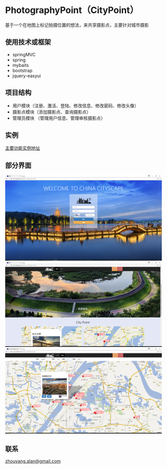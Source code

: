 # PhotographyPoint（CityPoint）

基于一个在地图上标记拍摄位置的想法，来共享摄影点，主要针对城市摄影

## 使用技术或框架

* springMVC
* spring
* mybaits
* bootstrap
* jquery-easyui

## 项目结构

* 用户模块（注册、激活、登陆、修改信息、修改密码、修改头像）
* 摄影点模块（添加摄影点、查询摄影点）
* 管理员模块 （管理用户信息、管理审核摄影点）

## 实例

[主要功能实例地址](http://115.159.56.151:8080/point)

## 部分界面
![Image text](https://github.com/YoungChou93/point-workspace/blob/master/projectpicture/login.png)
![Image text](https://github.com/YoungChou93/point-workspace/blob/master/projectpicture/homepage.png)
![Image text](https://github.com/YoungChou93/point-workspace/blob/master/projectpicture/map.png)
## 联系

zhouyang.alan@gmail.com